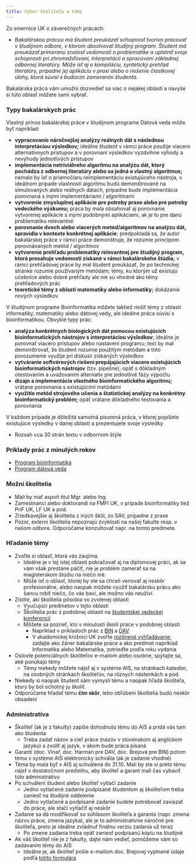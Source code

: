 ```yaml
---
title: Výber školiteľa a témy
---
```


Zo smernice UK o záverečných prácach:

  -   
    *Bakalárskou prácou má študent preukázať schopnosť tvorivo pracovať
    v študijnom odbore, v ktorom absolvoval študijný program. Študent má
    preukázať primeranú znalosť vedomostí o problematike a uplatniť
    svoje schopnosti pri zhromažďovaní, interpretácii a spracúvaní
    základnej odbornej literatúry. Môže ísť aj o kompiláciu, syntetický
    prehľad literatúry, prípadne jej aplikáciu v praxi alebo o riešenie
    čiastkovej úlohy, ktorá súvisí s budúcim zameraním študenta.*

Bakalárska práca vám umožní dozvedieť sa viac o nejakej oblasti a navyše
si túto oblasť môžete sami vybrať.

### Typy bakalárskych prác

Vlastný prínos bakalárskej práce v študijnom programe Dátová veda môže
byť napríklad:

  - **vypracovanie náročnejšej analýzy reálnych dát s následnou
    interpretáciou výsledkov;** ideálne študent v rámci práce použije
    viacero alternatívnych prístupov a v porovnaní výsledkov vyzdvihne
    výhody a nevýhody jednotlivých prístupov
  - **implementácia netriviálneho algoritmu na analýzu dát, ktorý
    pochádza z odbornej literatúry alebo sa jedná o vlastný
    algoritmus;** nemalo by ísť o priamočiaru reimplementáciu
    existujúceho nástroja, v ideálnom prípade vlastnosti algoritmu budú
    demonštrované na simulovaných alebo reálnych dátach, prípadne bude
    implementácia porovnaná s inými implementáciami / algoritmami
  - **vytvorenie zmysluplnej aplikácie pre potreby praxe alebo pre
    potreby vedeckého výskumu;** práca by mala obsahovať aj porovnanie
    vytvorenej aplikácie s inými podobnými aplikáciami, ak je to pre
    danú problematiku relevantné
  - **porovnanie dvoch alebo viacerých metód/algoritmov na analýzu dát,
    spravidla v kontexte konkrétnej aplikácie**; predpokladá sa, že autor
    bakalárskej práce v rámci práce demonštruje, že rozumie princípom
    porovnávaných metód / algoritmov
  - **vytvorenie prehľadu problematiky relevantnej pre študijný program,
    ktorá presahuje vedomosti získané v rámci bakalárskeho štúdia;** v
    rámci prehľadovej práce by mal študent preukázať, že po technickej
    stránke rozumie používaným metódam; témy, ku ktorým už existujú
    učebnice alebo dobré prehľady ale nie sú vhodné ako témy
    prehľadových prác
  - **teoretické témy z oblasti matematiky alebo informatiky;**
    dokázanie nových výsledkov

V študijnom programe Bioinformatika môžete taktiež riešiť témy z oblasti
informatiky, matematiky alebo dátovej vedy, ale ideálne práca súvisí s
bioinformatikou. Obvyklé typy prác:

  - **analýza konkrétnych biologických dát pomocou existujúcich
    bioinformatických nástrojov s interpretáciou výsledkov**; ideálne je
    porovnať viacero prístupov alebo nastavení programu; text by mal
    demonštrovať, že študent rozumie použitým metódam a toto porozumenie
    využije pri diskusii získaných výsledkov
  - **vytváranie softvérových riešení prepájajúcich viacero existujúcich
    bioinformatických nástrojov** (tzv. pipeline); opäť s dôkladným
    otestovaním a uvažovaním alternatív pre jednotlivé fázy výpočtu
  - **dizajn a implementácia vlastného bioinformatického algoritmu;**
    vrátane porovnania s existujúcimi metódami
  - **využitie metód strojového učenia a štatistickej analýzy na
    konkrétny bioinformatický problém;** opäť vrátane dôkladného
    testovania a porovnania

V každom prípade je dôležitá samotná písomná práca, v ktorej popíšete
existujúce výsledky v danej oblasti a prezentujete svoje výsledky

  - Rozsah cca 30 strán textu v odbornom štýle


### Príklady prác z minulých rokov
   - [Program bioinformatika](Príklady_BIN.html)
   - [Program dátová veda](Priklady_DAV.html)


### Možní školitelia

  - Mali by mať aspoň titul Mgr. alebo Ing.
  - Zamestnanci alebo doktorandi na FMFI UK, v prípade bioinformatiky
    tiež PriF UK, LF UK a pod.
  - Zriedkavejšie aj školitelia z iných škôl, zo SAV, prípadne z praxe
  - Pozor, externí školitelia nepoznajú zvyklosti na našej fakulte resp.
    v našom odbore. Odporúčame konzultovať napr. na tomto predmete.

### Hľadanie témy

  - Zvoľte si oblasť, ktorá vás zaujíma.
      - Ideálne je v tej istej oblasti pokračovať aj na diplomovej
        práci, ak sa vám však prestane páčiť, nie je problém zamerať sa
        na magisterskom štúdiu na niečo iné.
      - Môže ísť o oblasť, ktorej by ste sa chceli venovať aj neskôr
        profesionálne, alebo naopak môžete využiť bakalársku prácu ako
        šancu robiť niečo, čo vás baví, ale možno vás neuživí.
  - Zistite, akí školitelia pôsobia vo zvolenej oblasti
      - Vyučujúci predmetov v tejto oblasti
      - Šḱolitelia prác z podobnej oblasti na [študentskej vedeckej konferencii](https://zona.fmph.uniba.sk/studentska-vedecka-konferencia/)
      - Môžete sa pozrieť, kto v minulosti školil práce v podobnej oblasti
          - Napríklad v príkladoch prác z [BIN](Príklady_BIN.html) a [DAV](Priklady_DAV.html)
          - V akademickej knižnici UK zvoľte [rozšírené vyhľadávanie](http://alis.uniba.sk:8088/search/query?match_1=MUST&field_1=ud25&term_1=bakal%C3%A1rske+pr%C3%A1ce&match_2=PHRASE&field_2=s&term_2=informatika&sort=dateNewest&theme=Katalog),
            zadajte ako žáner bakalárske práce a ako predmet napríklad
            Informatika alebo Matematika, zotrieďte podľa roku vydania
  - Oslovte potenciálnych školiteľov e-mailom alebo osobne, spýtajte sa,
    aké ponúkajú témy
      - Témy niekedy môžete nájsť aj v systéme AIS, na stránkach
        katedier, na osobných stránkach školiteľov, na rôznych
        nástenkách a pod.
  - Niekedy si naopak študent sám vymyslí tému a naopak hľadá školiteľa,
    ktorý by bol ochotný ju školiť.
  - Odporúčame hľadať tému **čím skôr**, lebo obľúbení školitelia budú
    neskôr obsadení

### Administratíva

  - Školiteľ (ak je z fakulty) zapíše dohodnutú tému do AIS a pridá vás
    tam ako študenta
      - Treba zadať názov a cieľ práce (názov v slovenskom aj anglickom
        jazyku) a zvoliť aj jazyk, v akom bude práca písaná
  - Garanti (doc. Vinař, doc. Harman pre DAV, doc. Brejová pre BIN) potom tému v systéme AIS elektronicky schvália (ak je zadanie vhodné)
  - Téma by mala byť v AIS aj schválená do 31.10. Mali by ste si preto
    tému nájsť v dostatočnom predstihu, aby školiteľ a garant mali čas
    vybaviť túto administratívu
  - Po schválení študent alebo školiteľ vytlačí zadanie
      - Jedno vytlačené zadanie podpísané študentom aj školiteľom treba
        zaniesť na študijné oddelenie
      - Jedno vytlačené a podpísané zadanie budete potrebovať zaviazať
        do práce, ale stačí vytlačiť aj neskôr
  - Zadanie sa dá modifikovať so súhlasom školiteľa a garanta (napr.
    zmena názvu práce, zmena jazyka), ale je to administratívne náročné
    pre školiteľa, preto je ideálne zvládnuť finálnu verziu zadania už
    teraz
      - Po zmene zadania treba opäť zaniesť podpísanú kópiu na študijné
  - Ak váš školiteľ nie je z fakulty, dajte nám vedieť, pomôžeme vám so
    zadávaním témy do AIS
      - Ideálne je, ak školiteľ pošle e-mailom doc. Brejovej vyplnené údaje
        podľa [tohto formulára](./Externý_školiteľ.md)
